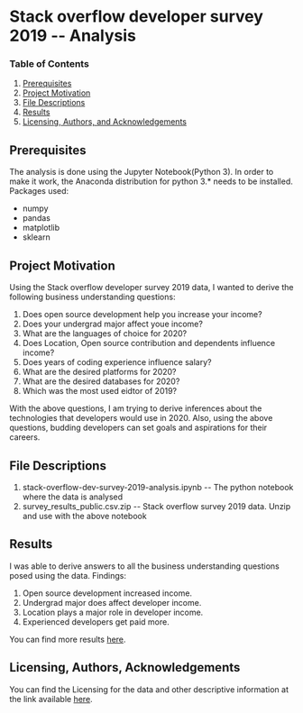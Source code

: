 # Stack overflow developer survey 2019 -- Analysis

### Table of Contents

1. [Prerequisites](#installation)
2. [Project Motivation](#motivation)
3. [File Descriptions](#files)
4. [Results](#results)
5. [Licensing, Authors, and Acknowledgements](#licensing)

## Prerequisites <a name="installation"></a>

The analysis is done using the Jupyter Notebook(Python 3). In order to make it work, the Anaconda distribution for python 3.* 
needs to be installed.
Packages used:
* numpy
* pandas
* matplotlib
* sklearn


## Project Motivation<a name="motivation"></a>

Using the Stack overflow developer survey 2019 data, I wanted to derive the following business understanding questions:

1. Does open source development help you increase your income?
2. Does your undergrad major affect youe income?
3. What are the languages of choice for 2020?
4. Does Location, Open source contribution and dependents influence income?
5. Does years of coding experience influence salary?
6. What are the desired platforms for 2020?
7. What are the desired databases for 2020?
8. Which was the most used eidtor of 2019?

With the above questions, I am trying to derive inferences about the technologies that developers would use in 2020.
Also, using the above questions, budding developers can set goals and aspirations for their careers.


## File Descriptions <a name="files"></a>

1. stack-overflow-dev-survey-2019-analysis.ipynb -- The python notebook where the data is analysed
2. survey_results_public.csv.zip -- Stack overflow survey 2019 data. Unzip and use with the above notebook

## Results<a name="results"></a>

I was able to derive answers to all the business understanding questions posed using the data.
Findings:
1. Open source development increased income.
2. Undergrad major does affect developer income.
3. Location plays a major role in developer income.
4. Experienced developers get paid more.

You can find more results [here](https://medium.com/@iamask09/does-your-location-affect-your-income-stack-overflow-developer-survey-2019-analysis-920872b07c31).

## Licensing, Authors, Acknowledgements<a name="licensing"></a>

 You can find the Licensing for the data and other descriptive information at the link available [here](https://insights.stackoverflow.com/survey/2019).  